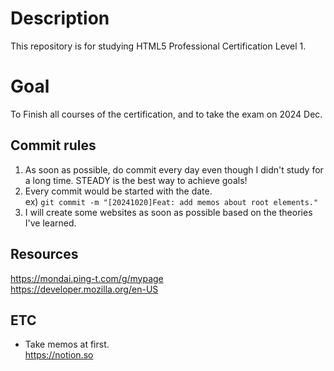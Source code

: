 # Description
This repository is for studying HTML5 Professional Certification Level 1.

# Goal
To Finish all courses of the certification, and to take the exam on 2024 Dec.

## Commit rules
1. As soon as possible, do commit every day even though I didn't study for a long time. STEADY is the best way to achieve goals!
2. Every commit would be started with the date.  
ex) `git commit -m "[20241020]Feat: add memos about root elements."`
3. I will create some websites as soon as possible based on the theories I've learned.

## Resources
<https://mondai.ping-t.com/g/mypage>  
<https://developer.mozilla.org/en-US>

## ETC
* Take memos at first.  
<https://notion.so>